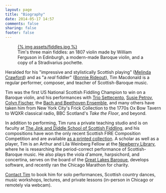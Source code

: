 ```yaml
---
layout: page
title: "Biography"
date: 2014-05-17 14:57
comments: false
sharing: false
footer: false
---
```

<figure class="fiddles">
  <a href="assets/fiddles.jpg">
    {% img assets/fiddles.jpg  %}
  </a>
  <figcaption>Tim's three main fiddles: an 1807 violin made by William Ferguson in Edinburgh, a modern-made Baroque violin, and a copy of a Stradivarius pochette.</figcaption>
</figure>

Heralded for his "impressive and stylistically Scottish playing" ([Melinda Crawford](http://www.melindacrawford.com/))
and as "a *real* fiddler" ([Bonnie Rideout](http://www.bonnierideout.com/)), Tim Macdonald is a regular performer,
composer, and teacher of Scottish-Baroque music.

Tim was the first US National Scottish Fiddling Champion to win on a
Baroque violin, and his performances with [Trio Settecento](http://www.triosettecento.com/), [Susie
Petrov](http://susiepetrov.com/), [Colyn Fischer](http://www.scotsduo.com/), the [Bach and Beethoven
Ensemble](http://www.bbensemble.org/), and many others have taken him from New York City's Frick Collection to the 1770s
Ox Bow Tavern to WQXR classical radio, BBC Scotland's *Take the Floor*, and beyond.

In addition to performing, Tim runs a private teaching studio and is on faculty at [The Jink and Diddle School of Scottish
Fiddling](http://www.jinkdiddle.com), and his compositions have won the only recent Scottish FIRE Composition Competition
and are available [as a printed collection](/tunes.html). A scholar as well as a player, Tim is an Arthur and
Lila Weinberg Fellow at the [Newberry Library](http://newberry.org/), where he is researching the period-correct
performance of Scottish-Baroque music. He also plays the viola d'amore, harpsichord, and concertina, serves on the board
of the [Great Lakes Baroque](http://www.greatlakesbaroque.org/), develops software, and recently ran the Chicago
Marathon for charity.

[Contact Tim](/contact.html) to book him for solo performances, Scottish country dances, music workshops,
lectures, and private lessons (in-person in Chicago or remotely via webcam).
